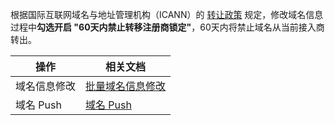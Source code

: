 根据国际互联网域名与地址管理机构（ICANN）的 [转让政策](https://www.icann.org/resources/pages/transfer-policy-2017-05-23-zh?spm=a2c4g.11186623.2.16.44304fba8YVhiO) 规定，修改域名信息过程中**勾选开启 "60天内禁止转移注册商锁定"**，60天内将禁止域名从当前接入商转出。


| 操作 | 相关文档 | 
|---------|---------|
| 域名信息修改 | [批量域名信息修改](https://cloud.tencent.com/document/product/242/51844) | 
| 域名 Push | [域名 Push](https://cloud.tencent.com/document/product/242/58051) | 


